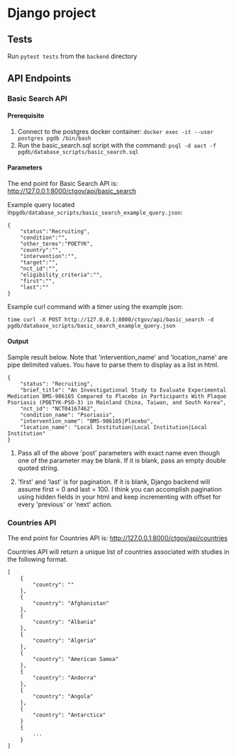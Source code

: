 # Django project

## Tests
Run `pytest tests` from the `backend` directory


## API Endpoints

### Basic Search API

#### Prerequisite

1. Connect to the postgres docker container: `docker exec -it --user postgres pgdb /bin/bash`
1. Run the basic_search.sql script with the command: `psql -d aact -f pgdb/database_scripts/basic_search.sql`


#### Parameters

The end point for Basic Search API is:
<http://127.0.0.1:8000/ctgov/api/basic_search>

Example query located in`pgdb/database_scripts/basic_search_example_query.json`:

	{
	    "status":"Recruiting",
	    "condition":"",
	    "other_terms":"POETYK",
	    "country":"",
	    "intervention":"",
	    "target":"",
	    "nct_id":"",
	    "eligibility_criteria":"",
	    "first":"",
	    "last":""
	}

Example curl command with a timer using the example json:

`time curl -X POST http://127.0.0.1:8000/ctgov/api/basic_search -d pgdb/database_scripts/basic_search_example_query.json`

#### Output


Sample result below. Note that 'intervention_name' and 'location_name' are pipe delimited values. You have to parse them to display as a list in html.


	{
	    "status": "Recruiting",
	    "brief_title": "An Investigational Study to Evaluate Experimental Medication BMS-986165 Compared to Placebo in Participants With Plaque Psoriasis (POETYK-PSO-3) in Mainland China, Taiwan, and South Korea",
	    "nct_id": "NCT04167462",
	    "condition_name": "Psoriasis",
	    "intervention_name": "BMS-986165|Placebo",
	    "location_name": "Local Institution|Local Institution|Local Institution"
	}


1. Pass all of the above 'post' parameters with exact name even though one of the parameter may be blank. If it is blank, pass an empty double quoted string.

1. 'first' and 'last' is for pagination. If it is blank, Django backend will assume first = 0 and last = 100. I think you can accomplish pagination using hidden fields in your html and keep incrementing with offset for every 'previous' or 'next' action.


### Countries API

The end point for Countries API is:
<http://127.0.0.1:8000/ctgov/api/countries>

Countries API will return a unique list of countries associated with studies in the following format.

	[
	    {
	        "country": ""
	    },
	    {
	        "country": "Afghanistan"
	    },
	    {
	        "country": "Albania"
	    },
	    {
	        "country": "Algeria"
	    },
	    {
	        "country": "American Samoa"
	    },
	    {
	        "country": "Andorra"
	    },
	    {
	        "country": "Angola"
	    },
	    {
	        "country": "Antarctica"
	    }
	    {
	        ...
	    }
	]

